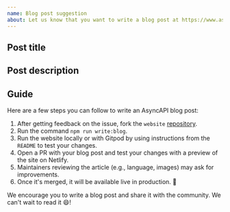 ```yaml
---
name: Blog post suggestion
about: Let us know that you want to write a blog post at https://www.asyncapi.com/blog/
---
```


<!--
We're super happy to see you want to publish on our blog. The AsyncAPI blog is open for everyone; any contribution is allowed, including reposting.
By posting an article on the AsyncAPI blog, you get many advantages. We'll ask on the community Slack to help promote it whenever released. We'll share it on the official AsyncAPI Twitter, LinkedIn, Hacker News, and Reddit.
You can even share your use cases, products, or tools in a blog post to reach out to the entire AsyncAPI community.
Please fill in the data below, and we'll guide you through the process. 
Happy writing!
-->

## Post title

<!-- Short title for your blog post -->

## Post description

<!--
Tell us what the post is going to be about.
No need to paste the whole content here, just a brief
and simple explanation of what you want to communicate.

If you already published the article on another blog that's
fine too. Please provide the link to the article.
-->

## Guide
Here are a few steps you can follow to write an AsyncAPI blog post:

1. After getting feedback on the issue, fork the `website` [repository](https://github.com/asyncapi/website).
1. Run the command `npm run write:blog`.
1. Run the website locally or with Gitpod by using instructions from the `README` to test your changes.
1. Open a PR with your blog post and test your changes with a preview of the site on Netlify.
1. Maintainers reviewing the article (e.g., language, images) may ask for improvements.
1. Once it's merged, it will be available live in production. :rocket:

We encourage you to write a blog post and share it with the community. We can't wait to read it :smile:!
 
